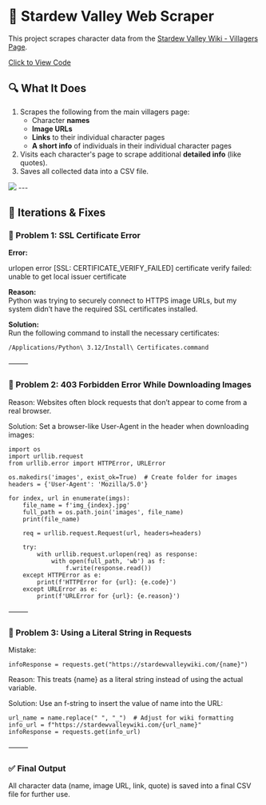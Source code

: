 # 🌾 Stardew Valley Web Scraper

This project scrapes character data from the [Stardew Valley Wiki - Villagers Page](https://stardewvalleywiki.com/Villagers).

[Click to View Code](main.py)

## 🔍 What It Does

1. Scrapes the following from the main villagers page:
   - Character **names**
   - **Image URLs**
   - **Links** to their individual character pages
   - **A short info** of individuals in their individual character pages
2. Visits each character's page to scrape additional **detailed info** (like quotes).
3. Saves all collected data into a CSV file.

<img src="images/Screenshot 2025-03-30 at 4.52.18 PM.png">
---

## 🔁 Iterations & Fixes

### 🧩 Problem 1: SSL Certificate Error

**Error:**  

urlopen error [SSL: CERTIFICATE_VERIFY_FAILED] certificate verify failed: unable to get local issuer certificate

**Reason:**  
Python was trying to securely connect to HTTPS image URLs, but my system didn’t have the required SSL certificates installed.

**Solution:**  
Run the following command to install the necessary certificates:
```bash
/Applications/Python\ 3.12/Install\ Certificates.command
```


⸻

### 🧩 Problem 2: 403 Forbidden Error While Downloading Images

Reason:
Websites often block requests that don’t appear to come from a real browser.

Solution:
Set a browser-like User-Agent in the header when downloading images:
```
import os
import urllib.request
from urllib.error import HTTPError, URLError

os.makedirs('images', exist_ok=True)  # Create folder for images
headers = {'User-Agent': 'Mozilla/5.0'}

for index, url in enumerate(imgs):
    file_name = f'img_{index}.jpg'
    full_path = os.path.join('images', file_name)
    print(file_name)

    req = urllib.request.Request(url, headers=headers)

    try:
        with urllib.request.urlopen(req) as response:
            with open(full_path, 'wb') as f:
                f.write(response.read())
    except HTTPError as e:
        print(f'HTTPError for {url}: {e.code}')
    except URLError as e:
        print(f'URLError for {url}: {e.reason}')

```

⸻

### 🧩 Problem 3: Using a Literal String in Requests

Mistake:
```
infoResponse = requests.get("https://stardewvalleywiki.com/{name}")
```
Reason:
This treats {name} as a literal string instead of using the actual variable.

Solution:
Use an f-string to insert the value of name into the URL:
```
url_name = name.replace(" ", "_")  # Adjust for wiki formatting
info_url = f"https://stardewvalleywiki.com/{url_name}"
infoResponse = requests.get(info_url)

```

⸻

### ✅ Final Output

All character data (name, image URL, link, quote) is saved into a final CSV file for further use.